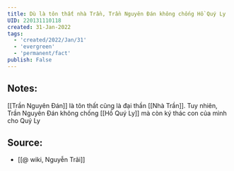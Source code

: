 ```yaml
---
title: Dù là tôn thất nhà Trần, Trần Nguyên Đán không chống Hồ Quý Ly
UID: 220131110118
created: 31-Jan-2022
tags:
  - 'created/2022/Jan/31'
  - 'evergreen'
  - 'permanent/fact'
publish: False
---
```

## Notes:
[[Trần Nguyên Đán]] là tôn thất cũng là đại thần [[Nhà Trần]]. Tuy nhiên, Trần Nguyên Đán không chống [[Hồ Quý Ly]] mà còn ký thác con của mình cho Quý Ly

## Source:
- [[@ wiki, Nguyễn Trãi]]


